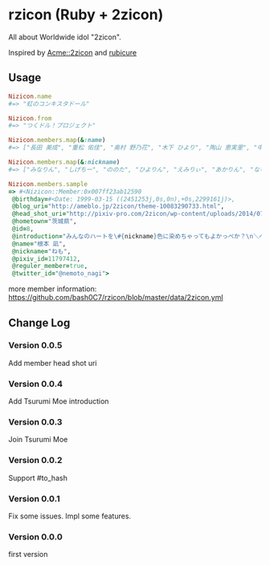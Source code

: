 # rzicon (Ruby + 2zicon)

All about Worldwide idol "2zicon".

Inspired by [Acme::2zicon](https://metacpan.org/source/CATATSUY/Acme-2zicon-0.1/) and [rubicure](https://github.com/sue445/rubicure)

## Usage

```ruby
Nizicon.name
#=> "虹のコンキスタドール"

Nizicon.from
#=> "つくドル！プロジェクト"

Nizicon.members.map(&:name)
#=> ["長田 美成", "重松 佑佳", "奥村 野乃花", "木下 ひより", "陶山 恵実里", "中村 朱里", "西 七海", "根本 凪", "的場 華鈴", "吉村 菜々", "鶴見 萌"]

Nizicon.members.map(&:nickname)
#=> ["みなりん", "しげちー", "ののた", "ひよりん", "えみりぃ", "あかりん", "ななぴ", "ねも", "かりんさま", "なぁな", "もえ"]

Nizicon.members.sample
=> #<Nizicon::Member:0x007ff23ab12590
 @birthday=#<Date: 1999-03-15 ((2451253j,0s,0n),+0s,2299161j)>,
 @blog_uri="http://ameblo.jp/2zicon/theme-10083290733.html",
 @head_shot_uri="http://pixiv-pro.com/2zicon/wp-content/uploads/2014/07/nemoto-600x620.jpg",
 @hometown="茨城県",
 @id=8,
 @introduction="みんなのハートを\#{nickname}色に染めちゃってもよかっぺか？\n＼ぺー！／\n茨城県出身世間知らずの16歳。\nねもこと根本 凪です。",
 @name="根本 凪",
 @nickname="ねも",
 @pixiv_id=11797412,
 @reguler_member=true,
 @twitter_id="@nemoto_nagi">
```

more member information: https://github.com/bash0C7/rzicon/blob/master/data/2zicon.yml

## Change Log

### Version 0.0.5

Add member head shot uri

### Version 0.0.4

Add Tsurumi Moe introduction

### Version 0.0.3

Join Tsurumi Moe

### Version 0.0.2

Support <member>#to_hash

### Version 0.0.1

Fix some issues.
Impl some features.

### Version 0.0.0

first version

